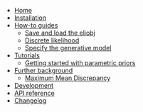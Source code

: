 <!---
Navigation specification

See https://oprypin.github.io/mkdocs-literate-nav/
-->
- [Home](index.md)
- [Installation](installation.md)
- [How-to guides](how-to-guides/index.md)
    - [Save and load the eliobj](how-to-guides/save-and-load-eliobj.py)
    - [Discrete likelihood](how-to-guides/use-discrete-rv.py)
    - [Specify the generative model](how-to-guides/define-generative-model.md)
- [Tutorials](tutorials/index.md)
    - [Getting started with parametric priors](tutorials/getting-started-param.py)
- [Further background](further-background/index.md)
    - [Maximum Mean Discrepancy](further-background/maximum-mean-discrepancy.py)
- [Development](development.md)
- [API reference](api/elicito/)
- [Changelog](changelog.md)
